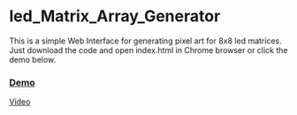 # led_Matrix_Array_Generator  
This is a simple Web Interface for generating pixel art for 8x8 led matrices.  
Just download the code and open index.html in Chrome browser or click the demo below.  
  
  
### [Demo](https://www.ledmatrixgenerator.netlify.app)
  
  
[Video](https://www.instagram.com/p/CR8wWoLF4LT/)
